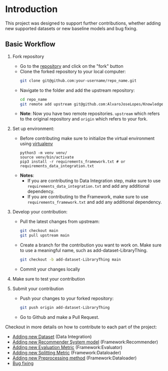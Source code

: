 # Introduction
This project was designed to support further contributions, whether adding new supported datasets or new baseline models and bug fixing. 

## Basic Workflow

1. Fork repository
   * Go to the [repository](https://github.com/AlvaroJoseLopes/Knowledge-Graph-aware-Recommender-Systems-with-DBpedia) and click on the "fork" button
   * Clone the forked repository to your local computer:
        ```bash
        git clone git@github.com:your-username/repo_name.git
        ```
    * Navigate to the folder and add the upstream repository:
        ```bash
        cd repo_name
        git remote add upstream git@github.com:AlvaroJoseLopes/Knowledge-Graph-aware-Recommender-Systems-with-DBpedia.git
        ```
    * **Note**: Now you have two remote repositories. `upstream` which refers to the original repository and `origin` which refers to your fork.

2. Set up environment:
   * Before contributing make sure to initialize the virtual environment using [virtualenv](https://docs.python.org/3/library/venv.html)
        ```shell
        python3 -m venv venv/
        source venv/bin/activate
        pip3 install -r requirements_framework.txt # or requirements_data_integration.txt
        ```
   * **Notes**: 
     - If you are contributing to Data Integration step, make sure to use `requirements_data_integration.txt` and add any additional dependency.
     - If you are contributing to the Framework, make sure to use `requirements_framework.txt` and add any additional dependency.

3. Develop your contribution:
    * Pull the latest changes from upstream:
        ```bash
        git checkout main
        git pull upstream main
        ```
    * Create a branch for the contribution you want to work on. Make sure to use a meaningful name, such as add-dataset-LibraryThing.
        ```bash
        git checkout -b add-dataset-LibraryThing main
        ```
    * Commit your changes locally

4. Make sure to test your contribution

5. Submit your contribution
    * Push your changes to your forked repository:
        ```bash
        git push origin add-dataset-LibraryThing
        ```
    * Go to Github and make a Pull Request. 


Checkout in more details on how to contribute to each part of the project:
* [Adding new Dataset](./add_dataset.md) (Data Integration)
* [Adding new Recommender System model](./add_recommender.md) (Framework:Recommender)
* [Adding new Evaluation Metric](./add_metric.md) (Framework:Evaluator)
* [Adding new Splitting Metric](./add_splitting.md) (Framework:Dataloader)
* [Adding new Preprocessing method](./add_preprocess.md) (Framework:Dataloader)
* [Bug fixing](./bug_fixing.md)